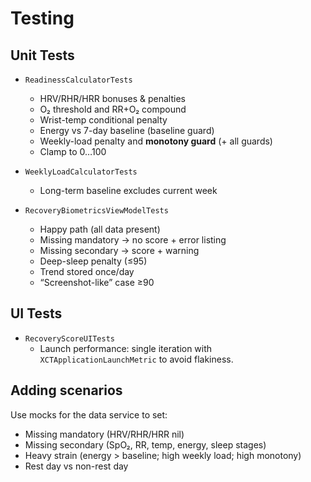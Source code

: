 # Testing

## Unit Tests
- `ReadinessCalculatorTests`
  - HRV/RHR/HRR bonuses & penalties
  - O₂ threshold and RR+O₂ compound
  - Wrist-temp conditional penalty
  - Energy vs 7-day baseline (baseline guard)
  - Weekly-load penalty and **monotony guard** (+ all guards)
  - Clamp to 0…100

- `WeeklyLoadCalculatorTests`
  - Long-term baseline excludes current week

- `RecoveryBiometricsViewModelTests`
  - Happy path (all data present)
  - Missing mandatory → no score + error listing
  - Missing secondary → score + warning
  - Deep-sleep penalty (≤95)
  - Trend stored once/day
  - “Screenshot-like” case ≥90

## UI Tests
- `RecoveryScoreUITests`
  - Launch performance: single iteration with `XCTApplicationLaunchMetric` to avoid flakiness.

## Adding scenarios
Use mocks for the data service to set:
- Missing mandatory (HRV/RHR/HRR nil)
- Missing secondary (SpO₂, RR, temp, energy, sleep stages)
- Heavy strain (energy > baseline; high weekly load; high monotony)
- Rest day vs non-rest day
